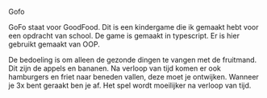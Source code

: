 Gofo

GoFo staat voor GoodFood. Dit is een kindergame die ik gemaakt hebt voor een opdracht van school. De game is gemaakt in typescript. Er is hier gebruikt gemaakt van OOP. 

De bedoeling is om alleen de gezonde dingen te vangen met de fruitmand. Dit zijn de appels en bananen. Na verloop van tijd komen er ook hamburgers en friet naar beneden vallen, deze moet je ontwijken. Wanneer je 3x bent geraakt ben je af. Het spel wordt moeilijker na verloop van tijd.

